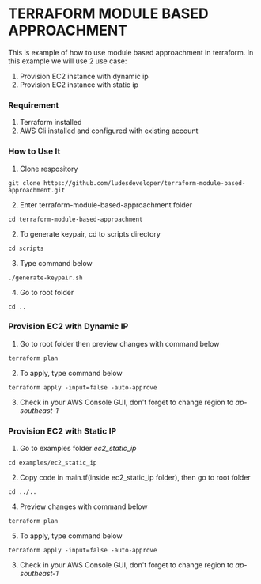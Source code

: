# **TERRAFORM MODULE BASED APPROACHMENT**
This is example of how to use module based approachment in terraform.
In this example we will use 2 use case:
1. Provision EC2 instance with dynamic ip
2. Provision EC2 instance with static ip
### **Requirement**
1. Terraform installed
2. AWS Cli installed and configured with existing account
### **How to Use It**
1. Clone respository
```
git clone https://github.com/ludesdeveloper/terraform-module-based-approachment.git
```
2. Enter terraform-module-based-approachment folder
```
cd terraform-module-based-approachment
```
2. To generate keypair, cd to scripts directory
```
cd scripts
```
3. Type command below
```
./generate-keypair.sh
```
4. Go to root folder
```
cd ..
```
### **Provision EC2 with Dynamic IP**
1. Go to root folder then preview changes with command below
```
terraform plan
```
2. To apply, type command below
```
terraform apply -input=false -auto-approve
```
3. Check in your AWS Console GUI, don't forget to change region to *ap-southeast-1*
### **Provision EC2 with Static IP**
1. Go to examples folder *ec2_static_ip* 
```
cd examples/ec2_static_ip
```
2. Copy code in main.tf(inside ec2_static_ip folder), then go to root folder
```
cd ../..
```
4. Preview changes with command below
```
terraform plan
```
5. To apply, type command below
```
terraform apply -input=false -auto-approve
```
3. Check in your AWS Console GUI, don't forget to change region to *ap-southeast-1*
